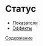 # Статус

- [Показатели](https://github.com/Alexxx180/Desert-Rage/blob/help/Manual/Status/Stats/README.ru-RU.md)
- [Эффекты](https://github.com/Alexxx180/Desert-Rage/blob/help/Manual/Status/Effects/README.ru-RU.md)

[Содержание](https://github.com/Alexxx180/Desert-Rage/blob/help/Manual/README.ru-RU.md)
